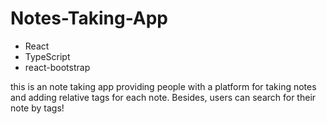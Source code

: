 # Notes-Taking-App
- React
- TypeScript
- react-bootstrap

this is an note taking app providing people with a platform for taking notes and adding relative tags for each note. Besides, users can search for their note by tags!
